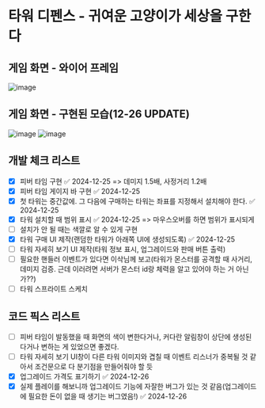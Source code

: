 # 타워 디펜스 - 귀여운 고양이가 세상을 구한다
## 게임 화면 - 와이어 프레임
![image](https://github.com/user-attachments/assets/c4616cd6-8b79-4a91-a89f-27b1dcc6aca0)

## 게임 화면 - 구현된 모습(12-26 UPDATE)
![image](https://github.com/user-attachments/assets/9c1fa121-377c-4949-9aab-138c3b478138)
![image](https://github.com/user-attachments/assets/836f2ca0-1afc-4c7c-9124-06ec5407f0d0)

## 개발 체크 리스트
- [x] 피버 타임 구현 ✅ 2024-12-25 => 데미지 1.5배, 사정거리 1.2배
- [x] 피버 타임 게이지 바 구현 ✅ 2024-12-25
- [x] 첫 타워는 중간값에. 그 다음에 구매하는 타워는 좌표를 지정해서 설치해야 한다. ✅ 2024-12-25
- [x] 타워 설치할 때 범위 표시 ✅ 2024-12-25 => 마우스오버를 하면 범위가 표시되게
- [ ] 설치가 안 될 때는 색깔로 알 수 있게 구현
- [x] 타워 구매 UI 제작(랜덤한 타워가 아래쪽 UI에 생성되도록) ✅ 2024-12-25
- [ ] 타워 자세히 보기 UI 제작(타워 정보 표시, 업그레이드와 판매 버튼 출력)
- [ ] 필요한 핸들러 이벤트가 있다면 이삭님께 보고(타워가 몬스터를 공격할 때 사거리, 데미지 검증. 근데 이러려면 서버가 몬스터 id랑 체력을 알고 있어야 하는 거 아닌가??)
- [ ] 타워 스프라이트 스케치

## 코드 픽스 리스트
- [ ] 피버 타임이 발동했을 때 화면의 색이 변한다거나, 커다란 알림창이 상단에 생성된다거나 변하는 게 있었으면 좋겠다.
- [ ] 타워 자세히 보기 UI창이 다른 타워 이미지와 겹칠 때 이벤트 리스너가 중복될 것 같아서 조건문으로 다 분기점을 만들어줘야 할 듯
- [x] 업그레이드 가격도 표기하기 ✅ 2024-12-26
- [x] 실제 플레이를 해보니까 업그레이드 기능에 자잘한 버그가 있는 것 같음(업그레이드에 필요한 돈이 없을 때 생기는 버그였음!) ✅ 2024-12-26
